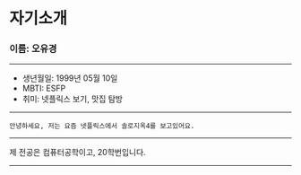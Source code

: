 # 자기소개
### 이름: 오유경
***
* 생년월일: 1999년 05월 10일
* MBTI: ESFP
* 취미: 넷플릭스 보기, 맛집 탐방
***

````
안녕하세요, 저는 요즘 넷플릭스에서 솔로지옥4를 보고있어요.
````

***
제 전공은 컴퓨터공학이고, 20학번입니다. 
***
